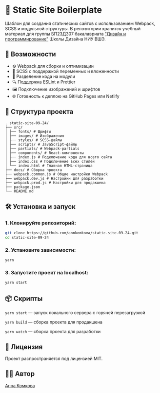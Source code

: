 # 🧱 Static Site Boilerplate

Шаблон для создания статических сайтов с использованием Webpack, SCSS и модульной структуры. В репозитории хранится учебный материал для группы БП23ДЗ07 бакалавриата ["Дизайн и программирование"](https://design.hse.ru/ba/design/programming) Школы Дизайна НИУ ВШЭ.

## 🚀 Возможности

- ⚙️ Webpack для сборки и оптимизации
- 🎨 SCSS с поддержкой переменных и вложенности
- 🧩 Разделение кода на модули
- 🔍 Поддержка ESLint и Prettier
- 🖼️ Подключение изображений и шрифтов
- 🌐 Готовность к деплою на GitHub Pages или Netlify

## 📁 Структура проекта

```
. static-site-09-24/
├── src/
│ ├── fonts/ # Шрифты
│ ├── images/ # Изображения
│ ├── styles/ # SCSS-файлы
│ ├── scripts/ # JavaScript-файлы
│ ├── partials/ # Webpack-partials
│ ├── components/ # React-компоненты
│ ├── index.js # Подключение кода для всего сайта
│ ├── index.css # Подключение всех стилей
│ └── index.html # Главная HTML-страница
├── docs/ # Сборка проекта
├── webpack.common.js # Общие настройки Webpack
├── webpack.dev.js # Настройки для разработки
├── webpack.prod.js # Настройки для продакшена
├── package.json
└── README.md
```

## 🛠 Установка и запуск

### 1. Клонируйте репозиторий:

```bash
git clone https://github.com/annkomkova/static-site-09-24.git
cd static-site-09-24
```

### 2. Установите зависимости:

```bash
yarn
```

### 3. Запустите проект на localhost:

```bash
yarn start
```

## 📦 Скрипты

`yarn start` — запуск локального сервера с горячей перезагрузкой

`yarn build` — сборка проекта для продакшена

`yarn watch` — сборка проекта для разработки

## 📄 Лицензия

Проект распространяется под лицензией MIT.

## 👩‍💻 Автор

[Анна Комкова](https://github.com/annkomkova)

